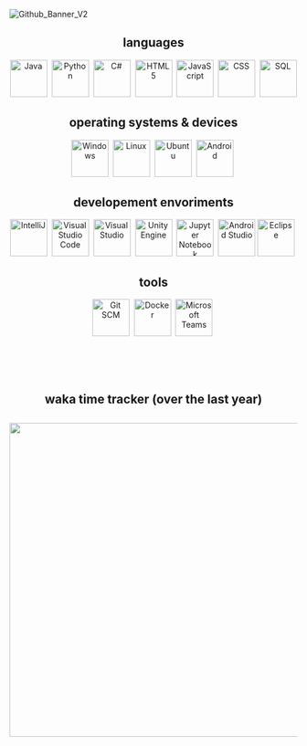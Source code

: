 ![Github_Banner_V2](https://user-images.githubusercontent.com/45885701/133778021-ffb70ec6-669e-49fc-842f-3e66ed8fd1bd.png)



<div align="center">
   <h2>languages</h2>
    <img src="https://user-images.githubusercontent.com/45885701/133962134-7bea4d49-7a44-4ec7-b963-290afc01e9e0.png" alt="Java" width="65px" />&nbsp
    <img src="https://user-images.githubusercontent.com/45885701/133962152-1b9ca77f-0eda-422e-90dd-a696b4bbd8e7.png" alt="Python" width="65px" />&nbsp
    <img src="https://user-images.githubusercontent.com/45885701/133962362-91322c9d-b230-4400-9dad-7ffad26f910a.png" alt="C#" width="65px" />&nbsp
    <img src="https://user-images.githubusercontent.com/45885701/133962225-e4525eae-c6c0-40a3-a15d-ff273d2a0c78.png" alt="HTML5" width="65px" />&nbsp
    <img src="https://user-images.githubusercontent.com/45885701/133962233-6699211f-4d6c-436a-880c-78857e980491.png" alt="JavaScript" width="65px" />&nbsp
    <img src="https://user-images.githubusercontent.com/45885701/133962247-99d7b275-e4d9-47eb-b26d-7112858d7204.png" alt="CSS" width="65px" />&nbsp
  	<img src="https://user-images.githubusercontent.com/45885701/133962256-54995b15-d0f5-4763-b641-6c04794e7aa0.png" alt="SQL" width="65px"/>
  <h2>operating systems & devices</h2>
    <img src="https://user-images.githubusercontent.com/45885701/133826315-245516f1-5d49-44c1-af4b-994b8415d2ed.png" alt="Windows" width="65px" />&nbsp
    <img src="https://user-images.githubusercontent.com/45885701/154744412-18265ddd-5dbd-4c46-b7bf-cab4f5193f0c.png" alt="Linux" width="65px"/>&nbsp
    <img src="https://user-images.githubusercontent.com/45885701/133779811-59e51c5f-2999-4659-adcc-7b14c6e921cb.png" alt="Ubuntu" width="65px"/>&nbsp
    <img src="https://user-images.githubusercontent.com/45885701/133963019-16c4c5bc-23e4-4118-b127-deccdc473cbd.png" alt="Android" width="65px"/>&nbsp
  <h2 >developement envoriments</h2>
    <img src="https://user-images.githubusercontent.com/45885701/154744378-3846a7f7-9930-4e24-ac22-8ca9cc7d2c5f.png" alt="IntelliJ" width="65px" />&nbsp
    <img src="https://user-images.githubusercontent.com/45885701/133963125-43ce052b-9fc2-4ea6-b6c5-347c3ea4c52a.png" alt="Visual Studio Code" width="65px"/>&nbsp
    <img src="https://user-images.githubusercontent.com/45885701/133963128-08cb67c5-31aa-4935-af8e-2a0bea1c3ed8.png" alt="Visual Studio" width="65px"/>&nbsp
    <img src="https://user-images.githubusercontent.com/45885701/133963221-18cfd8d2-aacf-43fa-a6bb-98771b23b70f.png" alt="Unity Engine" width="65px"/>&nbsp
    <img src="https://user-images.githubusercontent.com/45885701/133963387-8c2d2f5f-4a64-4230-b0aa-9d5586c26b63.png" alt="Jupyter Notebook" width="65px"/>&nbsp
    <img src="https://user-images.githubusercontent.com/45885701/134464656-5b19da0f-be1d-468c-b0f5-5af9f5dd6401.png" alt="Android Studio" width="65px"/>
    <img src="https://user-images.githubusercontent.com/45885701/133963113-20a7153d-9e50-4e58-ba92-fe29ee497dd0.png" alt="Eclipse" width="65px" />&nbsp
   
 <!-- <h2 >frameworks</h2>
    <img src="https://user-images.githubusercontent.com/45885701/134464763-35a1f4ef-66b7-4b74-ad05-75bd4ab5d575.png" alt="Spring Boot" width="65px" />&nbsp 
    <img src="https://user-images.githubusercontent.com/45885701/134464747-51cc452a-bd4f-4c3b-8c89-1825cb2f3933.png" alt="Bootstrap" width="65px" />&nbsp
    <img src="https://user-images.githubusercontent.com/45885701/134464757-b9a17c72-729d-4784-a177-3dec4aa5b14d.png" alt="Django" width="65px" />&nbsp
    <img src="https://user-images.githubusercontent.com/45885701/134464779-f3622cef-ce03-429f-a95b-0d987a0e65ed.png" alt="AngularJS" width="65px" />&nbsp
    <img src="https://user-images.githubusercontent.com/45885701/134464735-2eaa90cd-7b1e-4aac-a10b-799a60fd8add.png" alt="Blazor" width="65px" />
-->  
<h2 >tools</h2>
    <img src="https://user-images.githubusercontent.com/45885701/133964027-305f496f-e6ee-4edb-b451-42a8648951b7.png" alt="Git SCM" width="65px" />&nbsp
    <img src="https://user-images.githubusercontent.com/45885701/133964063-f95bc652-2b21-41ca-836c-761f349386ee.png" alt="Docker" width="65px" />&nbsp
    <img src="https://user-images.githubusercontent.com/45885701/133964090-6d1d0bcb-ff5f-4a58-8e3b-9b6953555794.png" alt="Microsoft Teams" width="65px" />&nbsp

   <br><br><br>
   <h2>waka time tracker (over the last year)<h2>
<a href="https://wakatime.com"><img src="https://wakatime.com/share/@d727fbeb-a02e-435d-8cb2-2dd2207c1f4d/f85c8a35-d730-437e-a85f-64cac304fdfe.png" width="550px"/></a></div>

